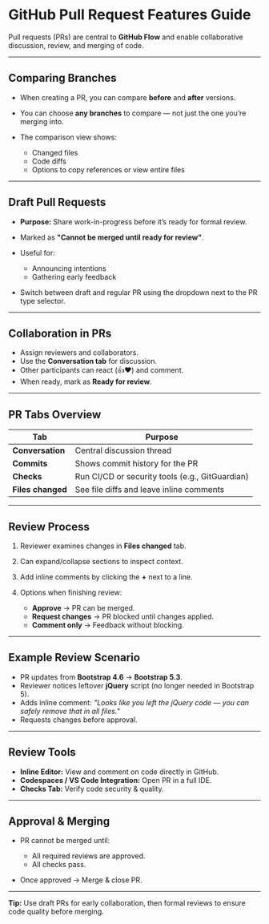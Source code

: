 # GitHub Pull Request Features Guide

Pull requests (PRs) are central to **GitHub Flow** and enable collaborative discussion, review, and merging of code.

---

## Comparing Branches

* When creating a PR, you can compare **before** and **after** versions.
* You can choose **any branches** to compare — not just the one you’re merging into.
* The comparison view shows:

  * Changed files
  * Code diffs
  * Options to copy references or view entire files

---

## Draft Pull Requests

* **Purpose:** Share work-in-progress before it’s ready for formal review.
* Marked as **"Cannot be merged until ready for review"**.
* Useful for:

  * Announcing intentions
  * Gathering early feedback
* Switch between draft and regular PR using the dropdown next to the PR type selector.

---

## Collaboration in PRs

* Assign reviewers and collaborators.
* Use the **Conversation tab** for discussion.
* Other participants can react (👍❤️) and comment.
* When ready, mark as **Ready for review**.

---

## PR Tabs Overview

| Tab               | Purpose                                         |
| ----------------- | ----------------------------------------------- |
| **Conversation**  | Central discussion thread                       |
| **Commits**       | Shows commit history for the PR                 |
| **Checks**        | Run CI/CD or security tools (e.g., GitGuardian) |
| **Files changed** | See file diffs and leave inline comments        |

---

## Review Process

1. Reviewer examines changes in **Files changed** tab.
2. Can expand/collapse sections to inspect context.
3. Add inline comments by clicking the **+** next to a line.
4. Options when finishing review:

   * **Approve** → PR can be merged.
   * **Request changes** → PR blocked until changes applied.
   * **Comment only** → Feedback without blocking.

---

## Example Review Scenario

* PR updates from **Bootstrap 4.6** → **Bootstrap 5.3**.
* Reviewer notices leftover **jQuery** script (no longer needed in Bootstrap 5).
* Adds inline comment: *"Looks like you left the jQuery code — you can safely remove that in all files."*
* Requests changes before approval.

---

## Review Tools

* **Inline Editor:** View and comment on code directly in GitHub.
* **Codespaces / VS Code Integration:** Open PR in a full IDE.
* **Checks Tab:** Verify code security & quality.

---

## Approval & Merging

* PR cannot be merged until:

  * All required reviews are approved.
  * All checks pass.
* Once approved → Merge & close PR.

---

**Tip:** Use draft PRs for early collaboration, then formal reviews to ensure code quality before merging.
